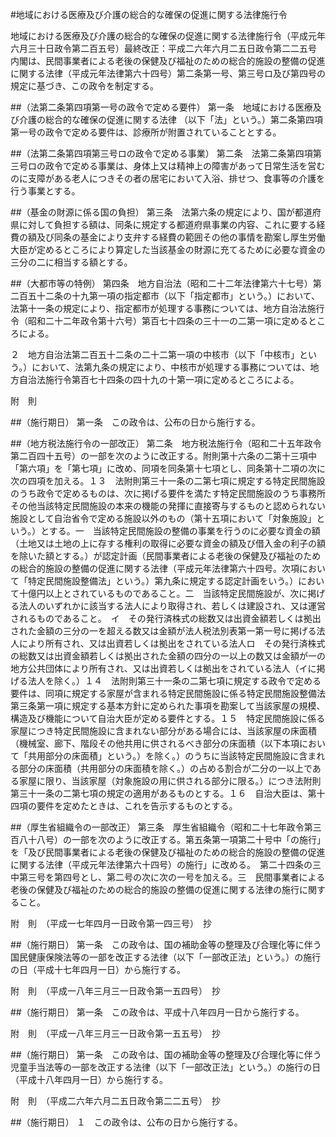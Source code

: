#地域における医療及び介護の総合的な確保の促進に関する法律施行令


地域における医療及び介護の総合的な確保の促進に関する法律施行令（平成元年六月三十日政令第二百五号）最終改正：平成二六年六月二五日政令第二二五号　内閣は、民間事業者による老後の保健及び福祉のための総合的施設の整備の促進に関する法律（平成元年法律第六十四号）第二条第一号、第三号ロ及び第四号の規定に基づき、この政令を制定する。

##（法第二条第四項第一号の政令で定める要件）
第一条　地域における医療及び介護の総合的な確保の促進に関する法律
（以下「法」という。）第二条第四項第一号の政令で定める要件は、診療所が附置されていることとする。



##（法第二条第四項第三号ロの政令で定める事業）
第二条　法第二条第四項第三号ロの政令で定める事業は、身体上又は精神上の障害があって日常生活を営むのに支障がある老人につきその者の居宅において入浴、排せつ、食事等の介護を行う事業とする。



##（基金の財源に係る国の負担）
第三条　法第六条の規定により、国が都道府県に対して負担する額は、同条に規定する都道府県事業の内容、これに要する経費の額及び同条の基金により支弁する経費の範囲その他の事情を勘案し厚生労働大臣が定めるところにより算定した当該基金の財源に充てるために必要な資金の三分の二に相当する額とする。



##（大都市等の特例）
第四条　地方自治法（昭和二十二年法律第六十七号）第二百五十二条の十九第一項の指定都市（以下「指定都市」という。）において、法第十一条の規定により、指定都市が処理する事務については、地方自治法施行令（昭和二十二年政令第十六号）第百七十四条の三十一の二第一項に定めるところによる。

２　地方自治法第二百五十二条の二十二第一項の中核市（以下「中核市」という。）において、法第九条の規定により、中核市が処理する事務については、地方自治法施行令第百七十四条の四十九の十第一項に定めるところによる。




附　則


##（施行期日）
第一条　この政令は、公布の日から施行する。



##（地方税法施行令の一部改正）
第二条　地方税法施行令（昭和二十五年政令第二百四十五号）の一部を次のように改正する。附則第十六条の二第十三項中「第六項」を「第七項」に改め、同項を同条第十七項とし、同条第十二項の次に次の四項を加える。１３　法附則第三十一条の二第七項に規定する特定民間施設のうち政令で定めるものは、次に掲げる要件を満たす特定民間施設のうち事務所その他当該特定民間施設の本来の機能の発揮に直接寄与するものと認められない施設として自治省令で定める施設以外のもの（第十五項において「対象施設」という。）とする。一　当該特定民間施設の整備の事業を行うのに必要な資金の額（土地又は土地の上に存する権利の取得に必要な資金の額及び借入金の利子の額を除いた額とする。）が認定計画（民間事業者による老後の保健及び福祉のための総合的施設の整備の促進に関する法律（平成元年法律第六十四号。次項において「特定民間施設整備法」という。）第九条に規定する認定計画をいう。）において十億円以上とされているものであること。二　当該特定民間施設が、次に掲げる法人のいずれかに該当する法人により取得され、若しくは建設され、又は運営されるものであること。　イ　その発行済株式の総数又は出資金額若しくは拠出された金額の三分の一を超える数又は金額が法人税法別表第一第一号に掲げる法人により所有され、又は出資若しくは拠出をされている法人ロ　その発行済株式の総数又は出資金額若しくは拠出された金額の四分の一以上の数又は金額が一の地方公共団体により所有され、又は出資若しくは拠出をされている法人（イに掲げる法人を除く。）１４　法附則第三十一条の二第七項に規定する政令で定める要件は、同項に規定する家屋が含まれる特定民間施設に係る特定民間施設整備法第三条第一項に規定する基本方針に定められた事項を勘案して当該家屋の規模、構造及び機能について自治大臣が定める要件とする。１５　特定民間施設に係る家屋につき特定民間施設に含まれない部分がある場合には、当該家屋の床面積（機械室、廊下、階段その他共用に供されるべき部分の床面積（以下本項において「共用部分の床面積」という。）を除く。）のうちに当該特定民間施設に含まれる部分の床面積（共用部分の床面積を除く。）の占める割合が二分の一以上である家屋に限り、当該家屋（対象施設の用に供される部分に限る。）につき法附則第三十一条の二第七項の規定の適用があるものとする。１６　自治大臣は、第十四項の要件を定めたときは、これを告示するものとする。



##（厚生省組織令の一部改正）
第三条　厚生省組織令（昭和二十七年政令第三百八十八号）の一部を次のように改正する。第五条第一項第二十号中「の施行」を「及び民間事業者による老後の保健及び福祉のための総合的施設の整備の促進に関する法律（平成元年法律第六十四号）の施行」に改める。　第二十四条の三中第三号を第四号とし、第二号の次に次の一号を加える。三　民間事業者による老後の保健及び福祉のための総合的施設の整備の促進に関する法律の施行に関すること。


附　則　（平成一七年四月一日政令第一四三号）　抄


##（施行期日）
第一条　この政令は、国の補助金等の整理及び合理化等に伴う国民健康保険法等の一部を改正する法律（以下「一部改正法」という。）の施行の日（平成十七年四月一日）から施行する。


附　則　（平成一八年三月三一日政令第一五四号）　抄


##（施行期日）
第一条　この政令は、平成十八年四月一日から施行する。


附　則　（平成一八年三月三一日政令第一五五号）　抄


##（施行期日）
第一条　この政令は、国の補助金等の整理及び合理化等に伴う児童手当法等の一部を改正する法律（以下「一部改正法」という。）の施行の日（平成十八年四月一日）から施行する。


附　則　（平成二六年六月二五日政令第二二五号）　抄

##（施行期日）
１　この政令は、公布の日から施行する。





